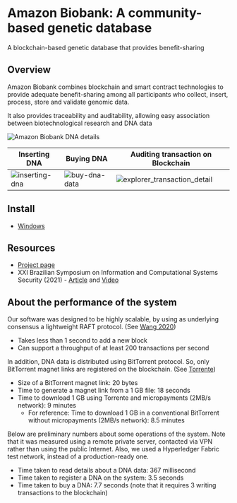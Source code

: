# Amazon Biobank: A community-based genetic database
A blockchain-based genetic database that provides benefit-sharing

## Overview
Amazon Biobank combines blockchain and smart contract technologies to provide adequate benefit-sharing among all participants who collect, insert, process, store and validate genomic data. 

It also provides traceability and auditability, allowing easy association between biotechnological research and DNA data

![Amazon Biobank DNA details](https://user-images.githubusercontent.com/28439483/191982802-f53545ad-3094-486f-972a-e3aa013c5c55.png)

| Inserting DNA | Buying DNA | Auditing transaction on Blockchain |
|-------|---------|-------|
| ![inserting-dna](https://user-images.githubusercontent.com/28439483/191984389-24a5c96a-07a2-4063-a087-4e6b173a8a7d.png) | ![buy-dna-data](https://user-images.githubusercontent.com/28439483/191984861-0b1b139f-ebe0-4b2a-afb2-17462a27152f.png) | ![explorer_transaction_detail](https://user-images.githubusercontent.com/28439483/191983731-a57e07b1-4f70-4e9f-b658-8196a8c98900.png) |

## Install
* [Windows](https://github.com/amazon-biobank/biobank/releases/tag/v0.1.3)


## Resources
* [Project page](https://sites.usp.br/ubri/amazon-biobank-preserving-the-biodiversity-of-the-amazon-rainforest-with-blockchain/)
* XXI Brazilian Symposium on Information and Computational Systems Security (2021) - [Article](https://doi.org/10.5753/sbseg_estendido.2021.17342) and [Video](https://youtu.be/PqujKOURc44)


## About the performance of the system
Our software was designed to be highly scalable, by using as underlying consensus a lightweight RAFT protocol. (See [Wang 2020]( https://doi.org/10.1109/ICDCS47774.2020.00165))
*  Takes less than 1 second to add a new block
*  Can support a throughput of at least 200 transactions per second

In addition, DNA data is distributed using BitTorrent protocol. So, only BitTorrent magnet links are registered on the blockchain. (See [Torrente](https://doi.org/10.5753/sbseg_estendido.2021.17343))
* Size of a BitTorrent magnet link: 20 bytes
* Time to generate a magnet link from a 1 GB file: 18 seconds
* Time to download 1 GB using Torrente and micropayments (2MB/s network): 9 minutes
   - For reference: Time to download 1 GB in a conventional BitTorrent without micropayments (2MB/s network): 8.5 minutes

Below are preliminary numbers about some operations of the system. Note that it was measured using a remote private server, contacted via VPN rather than using the public Internet. Also, we used a Hyperledger Fabric test network, instead of a production-ready one.
* Time taken to read details about a DNA data: 367 millisecond
* Time taken to register a DNA on the system: 3.5 seconds
* Time taken to buy a DNA: 7.7 seconds (note that it requires 3 writing transactions to the blockchain)







